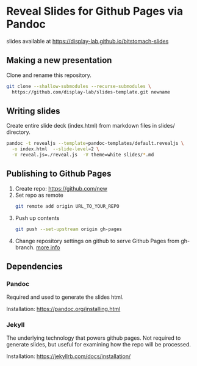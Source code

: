 # Reveal Slides for Github Pages via Pandoc

slides available at https://display-lab.github.io/bitstomach-slides

## Making a new presentation
Clone and rename this repository.

```sh
git clone --shallow-submodules --recurse-submodules \
  https://github.com/display-lab/slides-template.git newname
```
## Writing slides

Create entire slide deck (index.html) from markdown files in slides/ directory.
```sh
pandoc -t revealjs --template=pandoc-templates/default.revealjs \
  -o index.html  --slide-level=2 \
  -V reveal.js=./reveal.js  -V theme=white slides/*.md
```

## Publishing to Github Pages

1. Create repo: https://github.com/new
1. Set repo as remote
    ```sh
    git remote add origin URL_TO_YOUR_REPO
    ```
1. Push up contents
    ```sh
    git push --set-upstream origin gh-pages
    ```
1. Change repository settings on github to serve Github Pages from gh-branch.
[more info](https://help.github.com/articles/configuring-a-publishing-source-for-github-pages/)


## Dependencies

### Pandoc
Required and used to generate the slides html.

Installation: https://pandoc.org/installing.html


### Jekyll
The underlying technology that powers github pages.
Not required to generate slides,
but useful for examining how the repo will be processed.

Installation: https://jekyllrb.com/docs/installation/



